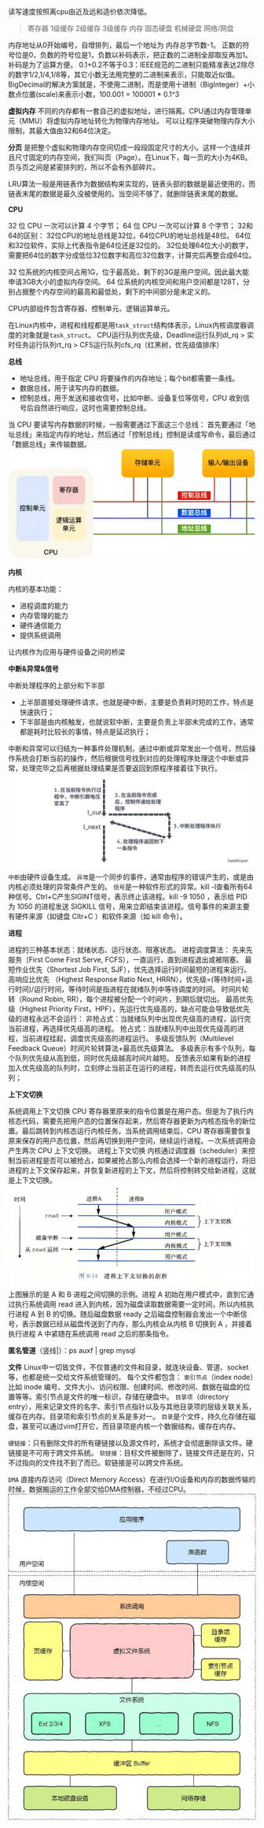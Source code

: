 

读写速度按照离cpu由近及远和造价依次降低。
>寄存器
>1级缓存
>2级缓存
>3级缓存
>内存
>固态硬盘
>机械硬盘
>网络/网盘

内存地址从0开始编号，自增排列，最后一个地址为 内存总字节数-1。
正数的符号位是0，负数的符号位是1，负数以补码表示，把正数的二进制全部取反再加1。补码是为了运算方便。
0.1+0.2不等于0.3：IEEE规范的二进制只能精准表达2除尽的数字1/2,1/4,1/8等，其它小数无法用完整的二进制来表示，只能取近似值。
BigDecimal的解决方案就是，不使用二进制，而是使用十进制（BigInteger）+小数点位置(scale)来表示小数，100.001 = 100001 * 0.1^3

**虚拟内存**
不同的内存都有一套自己的虚拟地址，进行隔离。CPU通过内存管理单元（MMU）将虚拟内存地址转化为物理内存地址。
可以让程序突破物理内存大小限制，其最大值由32和64位决定。

**分页**
是把整个虚拟和物理内存空间切成一段段固定尺寸的大小。这样一个连续并且尺寸固定的内存空间，我们叫页（Page）。在Linux下，每一页的大小为4KB。
页与页之间是紧密排列的，所以不会有外部碎片。

LRU算法一般是用链表作为数据结构来实现的，链表头部的数据是最近使用的，而链表末尾的数据是最久没被使用的。当空间不够了，就删除链表末尾的数据。

**CPU**

32 位 CPU 一次可以计算 4 个字节；
64 位 CPU 一次可以计算 8 个字节；
32和64的区别：
32位CPU的地址总线是32位，64位CPU的地址总线是48位。
64位和32位软件，实际上代表指令是64位还是32位的。
32位处理64位大小的数字，需要把64位的数字分成低位32位数字和高位32位数字，计算完后再整合成64位。

32 位系统的内核空间占用1G，位于最高处，剩下的3G是用户空间。因此最大能申请3GB大小的虚拟内存空间。
64 位系统的内核空间和用户空间都是128T，分别占据整个内存空间的最高和最低处，剩下的中间部分是未定义的。

CPU内部组件包含寄存器、控制单元、逻辑运算单元。

在Linux内核中，进程和线程都是用`task_struct`结构体表示，Linux内核调度器调度的对象就是`task_struct`。
CPU运行队列优先级，Deadline运行队列dl_rq > 实时任务运行队列rt_rq > CFS运行队列cfs_rq（红黑树，优先级值排序）

**总线**

* 地址总线，用于指定 CPU 将要操作的内存地址；每个bit都需要一条线。
* 数据总线，用于读写内存的数据。
* 控制总线，用于发送和接收信号，比如中断、设备复位等信号，CPU 收到信号后自然进行响应，这时也需要控制总线。


当 CPU 要读写内存数据的时候，一般需要通过下面这三个总线：
首先要通过「地址总线」来指定内存的地址，然后通过「控制总线」控制是读或写命令，最后通过「数据总线」来传输数据。
![](../images/冯诺依曼模型.png)


**内核**

内核的基本功能：
* 进程调度的能力
* 内存管理的能力
* 硬件通信能力
* 提供系统调用

让内核作为应用与硬件设备之间的桥梁

**中断&异常&信号**

中断处理程序的上部分和下半部
* 上半部直接处理硬件请求，也就是硬中断，主要是负责耗时短的工作，特点是快速执行；
* 下半部是由内核触发，也就说软中断，主要是负责上半部未完成的工作，通常都是耗时比较长的事情，特点是延迟执行；


中断和异常可以归结为一种事件处理机制，通过中断或异常发出一个信号，然后操作系统会打断当前的操作，然后根据信号找到对应的处理程序处理这个中断或异常，处理完毕之后再根据处理结果是否要返回到原程序接着往下执行。
![](../images/中断示例.png)
`中断`由硬件设备生成。
`异常`是一个同步的事件，通常由程序的错误产生的，或是由内核必须处理的异常条件产生的。
`信号`是一种软件形式的异常。kill -l查看所有64种信号。Ctrl+C产生SIGINT信号，表示终止该进程。kill -9 1050 ，表示给 PID 为 1050 的进程发送 SIGKILL 信号，用来立即结束该进程。信号事件的来源主要有硬件来源（如键盘 Cltr+C ）和软件来源（如 kill 命令）。

**进程**

进程的三种基本状态：就绪状态、运行状态、阻塞状态。
进程调度算法：
先来先服务（First Come First Serve, FCFS），一直运行，直到进程退出或被阻塞。
最短作业优先（Shortest Job First, SJF），优先选择运行时间最短的进程来运行。
高响应比优先 （Highest Response Ratio Next, HRRN），优先级=(等待时间+运行时间)/运行时间，等待时间是指进程在就绪队列中等待调度的时间。
时间片轮转（Round Robin, RR），每个进程被分配一个时间片，到期后就切出。
最高优先级（Highest Priority First，HPF），先运行优先级高的，缺点可能会导致低优先级的进程永远不会运行：
非抢占式：当就绪队列中出现优先级高的进程，运行完当前进程，再选择优先级高的进程。
抢占式：当就绪队列中出现优先级高的进程，当前进程挂起，调度优先级高的进程运行。
多级反馈队列（Multilevel Feedback Queue）时间片轮转算法+最高优先级算法。
多级表示有多个队列，每个队列优先级从高到低，同时优先级越高时间片越短。
反馈表示如果有新的进程加入优先级高的队列时，立刻停止当前正在运行的进程，转而去运行优先级高的队列；

**上下文切换**

系统调用上下文切换
CPU 寄存器里原来的指令位置是在用户态。但是为了执行内核态代码，需要先把用户态的位置保存起来，然后寄存器更新为内核态指令的新位置。最后跳转到内核态运行内核任务。当系统调用结束后，CPU 寄存器需要恢复原来保存的用户态位置，然后再切换到用户空间，继续运行进程。一次系统调用会产生两次 CPU 上下文切换。
进程上下文切换
内核通过调度器（scheduler）来控制当前进程是否可以被抢占，如果被抢占那么内核会选择一个新的进程运行，将旧进程的上下文保存起来，并恢复新进程的上下文，然后将控制转交给新进程，这就是上下文切换。
![](../images/进程上下文切换示例.png)
上图展示的是 A 和 B 进程之间切换的示例。进程 A 初始在用户模式中，直到它通过执行系统调用 read 进入到内核，因为磁盘读取数据需要一定时间，所以内核执行进程 A 到 B 的切换。随后磁盘数据 ready 之后磁盘控制器会发出一个中断信号，表示数据已经从磁盘传送到了内存，那么内核会从内核 B 切换到 A ，并接着执行进程 A 中紧随在系统调用 read 之后的那条指令。

**匿名管道**（竖线|）：ps auxf | grep mysql

**文件**
Linux中一切皆文件，不仅普通的文件和目录，就连块设备、管道、socket等，也都是统一交给文件系统管理的。
每个文件都包含：
`索引节点`（index node）比如 inode 编号、文件大小、访问权限、创建时间、修改时间、数据在磁盘的位置等等。索引节点是文件的唯一标识，存储在硬盘中。
`目录项`（directory entry），用来记录文件的名字、索引节点指针以及与其他目录项的层级关联关系，缓存在内存。目录项和索引节点的关系是多对一。
`目录`是个文件，持久化存储在磁盘，甚至可以通过vim打开它，而目录项是内核一个数据结构，缓存在内存。

`硬链接`：只有删除文件的所有硬链接以及源文件时，系统才会彻底删除该文件。硬链接是不可用于跨文件系统。
`软链接`：目标文件被删除了，链接文件还是在的，只不过指向的文件找不到了而已。软链接是可以跨文件系统。

`DMA` 直接内存访问（Direct Memory Access）在进行I/O设备和内存的数据传输的时候，数据搬运的工作全部交给DMA控制器，不经过CPU。
![](../images/虚拟文件系统.png)

